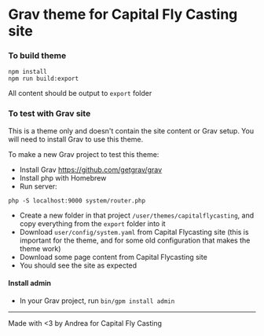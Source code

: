 # Grav theme for Capital Fly Casting site


### To build theme

```
npm install
npm run build:export
```
All content should be output to `export` folder

### To test with Grav site

This is a theme only and doesn't contain the site content or Grav setup. You will need to install Grav to use this theme.

To make a new Grav project to test this theme:
- Install Grav https://github.com/getgrav/grav
- Install php with Homebrew
- Run server:
```
php -S localhost:9000 system/router.php
``````

- Create a new folder in that project `/user/themes/capitalflycasting`, and copy everything from the `export` folder into it
- Download `user/config/system.yaml` from Capital Flycasting site (this is important for the theme, and for some old configuration that makes the theme work)
- Download some page content from Capital Flycasting site
- You should see the site as expected

#### Install admin
- In your Grav project, run `bin/gpm install admin`

---

Made with <3 by Andrea for Capital Fly Casting
